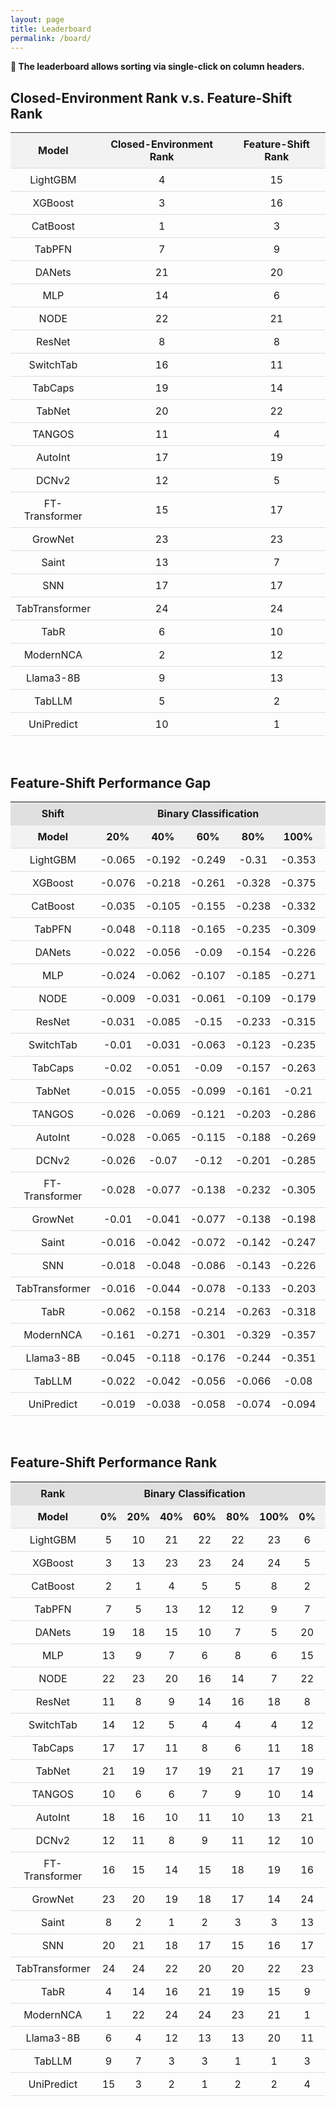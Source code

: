```yaml
---
layout: page
title: Leaderboard
permalink: /board/
---
```


**🌟 The leaderboard allows sorting via single-click on column headers.**
<br>

<html lang="en">
<head>
    <meta charset="UTF-8">
    <meta name="viewport" content="width=device-width, initial-scale=1.0">
    <style>
        table {
            width: 100%;
            border-collapse: collapse;
        }
        th, td {
            padding: 8px;
            text-align: center;
            border-bottom: 1px solid #ddd;
        }
        th {
            cursor: pointer;
            background-color: #f2f2f2;
        }
        th:hover {
            background-color: #ddd;
        }
        /* 新增合并单元格的样式 */
        .group-header {
            text-align: center;
            background-color: #e0e0e0;
        }
    </style>
</head>
<body>

<h2>Closed-Environment Rank v.s. Feature-Shift Rank</h2>

<table id="sortableTable2">
    <thead>
        <tr>
            <th onclick="sortTable2(0)">Model</th>
            <th onclick="sortTable2(1)">Closed-Environment Rank</th>
            <th onclick="sortTable2(2)">Feature-Shift Rank</th>
        </tr>
    </thead>
    <tbody>
        <tr><td>LightGBM</td><td>4</td><td>15</td></tr>
<tr><td>XGBoost</td><td>3</td><td>16</td></tr>
<tr><td>CatBoost</td><td>1</td><td>3</td></tr>
<tr><td>TabPFN</td><td>7</td><td>9</td></tr>
<tr><td>DANets</td><td>21</td><td>20</td></tr>
<tr><td>MLP</td><td>14</td><td>6</td></tr>
<tr><td>NODE</td><td>22</td><td>21</td></tr>
<tr><td>ResNet</td><td>8</td><td>8</td></tr>
<tr><td>SwitchTab</td><td>16</td><td>11</td></tr>
<tr><td>TabCaps</td><td>19</td><td>14</td></tr>
<tr><td>TabNet</td><td>20</td><td>22</td></tr>
<tr><td>TANGOS</td><td>11</td><td>4</td></tr>
<tr><td>AutoInt</td><td>17</td><td>19</td></tr>
<tr><td>DCNv2</td><td>12</td><td>5</td></tr>
<tr><td>FT-Transformer</td><td>15</td><td>17</td></tr>
<tr><td>GrowNet</td><td>23</td><td>23</td></tr>
<tr><td>Saint</td><td>13</td><td>7</td></tr>
<tr><td>SNN</td><td>17</td><td>17</td></tr>
<tr><td>TabTransformer</td><td>24</td><td>24</td></tr>
<tr><td>TabR</td><td>6</td><td>10</td></tr>
<tr><td>ModernNCA</td><td>2</td><td>12</td></tr>
<tr><td>Llama3-8B</td><td>9</td><td>13</td></tr>
<tr><td>TabLLM</td><td>5</td><td>2</td></tr>
<tr><td>UniPredict</td><td>10</td><td>1</td></tr>
    </tbody>
</table>
<br>

<h2>Feature-Shift Performance Gap</h2>

<table id="sortableTable1">
    <thead>
        <!-- 新增合并行 -->
        <tr>
          <th colspan="1" class="group-header">Shift</th>
            <th colspan="5" class="group-header">Binary Classification</th>
          <th colspan="5" class="group-header">Multi Classification</th>
          <th colspan="5" class="group-header">Regression</th>
        </tr>
        <!-- 原有表头行 -->
        <tr>
            <th onclick="sortTable1(0)">Model</th>
            <th onclick="sortTable1(1)">20%</th>
            <th onclick="sortTable1(2)">40%</th>
          <th onclick="sortTable1(3)">60%</th>
            <th onclick="sortTable1(4)">80%</th>
            <th onclick="sortTable1(5)">100%</th>
                      <th onclick="sortTable1(6)">20%</th>
            <th onclick="sortTable1(7)">40%</th>
          <th onclick="sortTable1(8)">60%</th>
            <th onclick="sortTable1(9)">80%</th>
            <th onclick="sortTable1(10)">100%</th>
                      <th onclick="sortTable1(11)">20%</th>
            <th onclick="sortTable1(12)">40%</th>
          <th onclick="sortTable1(13)">60%</th>
            <th onclick="sortTable1(14)">80%</th>
            <th onclick="sortTable1(15)">100%</th>
        </tr>
    </thead>
    <tbody>
        <tr><td>LightGBM</td><td>-0.065</td><td>-0.192</td><td>-0.249</td><td>-0.31</td><td>-0.353</td><td>-0.047</td><td>-0.144</td><td>-0.274</td><td>-0.398</td><td>-0.552</td><td>0.237</td><td>0.599</td><td>0.793</td><td>1.159</td><td>1.405</td></tr>
<tr><td>XGBoost</td><td>-0.076</td><td>-0.218</td><td>-0.261</td><td>-0.328</td><td>-0.375</td><td>-0.043</td><td>-0.125</td><td>-0.228</td><td>-0.342</td><td>-0.496</td><td>0.233</td><td>0.592</td><td>0.84</td><td>1.197</td><td>1.49</td></tr>
<tr><td>CatBoost</td><td>-0.035</td><td>-0.105</td><td>-0.155</td><td>-0.238</td><td>-0.332</td><td>-0.043</td><td>-0.123</td><td>-0.232</td><td>-0.374</td><td>-0.516</td><td>0.25</td><td>0.642</td><td>0.916</td><td>1.345</td><td>1.669</td></tr>
<tr><td>TabPFN</td><td>-0.048</td><td>-0.118</td><td>-0.165</td><td>-0.235</td><td>-0.309</td><td>-0.02</td><td>-0.069</td><td>-0.132</td><td>-0.228</td><td>-0.388</td><td>\\</td><td>\\</td><td>\\</td><td>\\</td><td>\\</td></tr>
<tr><td>DANets</td><td>-0.022</td><td>-0.056</td><td>-0.09</td><td>-0.154</td><td>-0.226</td><td>-0.015</td><td>-0.052</td><td>-0.097</td><td>-0.178</td><td>-0.287</td><td>0.001</td><td>0.003</td><td>0.004</td><td>0.007</td><td>0.011</td></tr>
<tr><td>MLP</td><td>-0.024</td><td>-0.062</td><td>-0.107</td><td>-0.185</td><td>-0.271</td><td>-0.023</td><td>-0.065</td><td>-0.123</td><td>-0.203</td><td>-0.36</td><td>0.028</td><td>0.076</td><td>0.128</td><td>0.184</td><td>0.25</td></tr>
<tr><td>NODE</td><td>-0.009</td><td>-0.031</td><td>-0.061</td><td>-0.109</td><td>-0.179</td><td>-0.002</td><td>-0.023</td><td>-0.045</td><td>-0.084</td><td>-0.143</td><td>0.001</td><td>0.003</td><td>0.005</td><td>0.007</td><td>0.009</td></tr>
<tr><td>ResNet</td><td>-0.031</td><td>-0.085</td><td>-0.15</td><td>-0.233</td><td>-0.315</td><td>-0.034</td><td>-0.09</td><td>-0.171</td><td>-0.279</td><td>-0.488</td><td>0.054</td><td>0.133</td><td>0.208</td><td>0.293</td><td>0.38</td></tr>
<tr><td>SwitchTab</td><td>-0.01</td><td>-0.031</td><td>-0.063</td><td>-0.123</td><td>-0.235</td><td>-0.019</td><td>-0.049</td><td>-0.096</td><td>-0.164</td><td>-0.347</td><td>0.001</td><td>0.003</td><td>0.005</td><td>0.006</td><td>0.013</td></tr>
<tr><td>TabCaps</td><td>-0.02</td><td>-0.051</td><td>-0.09</td><td>-0.157</td><td>-0.263</td><td>-0.012</td><td>-0.044</td><td>-0.084</td><td>-0.13</td><td>-0.232</td><td>\\</td><td>\\</td><td>\\</td><td>\\</td><td>\\</td></tr>
<tr><td>TabNet</td><td>-0.015</td><td>-0.055</td><td>-0.099</td><td>-0.161</td><td>-0.21</td><td>-0.025</td><td>-0.07</td><td>-0.108</td><td>-0.165</td><td>-0.27</td><td>0.004</td><td>0.018</td><td>0.14</td><td>0.027</td><td>0.029</td></tr>
<tr><td>TANGOS</td><td>-0.026</td><td>-0.069</td><td>-0.121</td><td>-0.203</td><td>-0.286</td><td>-0.03</td><td>-0.082</td><td>-0.15</td><td>-0.236</td><td>-0.423</td><td>0.001</td><td>0.003</td><td>0.005</td><td>0.006</td><td>0.013</td></tr>
      <tr><td>AutoInt</td><td>-0.028</td><td>-0.065</td><td>-0.115</td><td>-0.188</td><td>-0.269</td><td>-0.015</td><td>-0.071</td><td>-0.145</td><td>-0.262</td><td>-0.383</td><td>0.012</td><td>0.034</td><td>0.063</td><td>0.095</td><td>0.163</td></tr>
<tr><td>DCNv2</td><td>-0.026</td><td>-0.07</td><td>-0.12</td><td>-0.201</td><td>-0.285</td><td>-0.025</td><td>-0.067</td><td>-0.135</td><td>-0.216</td><td>-0.362</td><td>0.039</td><td>0.102</td><td>0.18</td><td>0.244</td><td>0.317</td></tr>
<tr><td>FT-Transformer</td><td>-0.028</td><td>-0.077</td><td>-0.138</td><td>-0.232</td><td>-0.305</td><td>-0.017</td><td>-0.067</td><td>-0.145</td><td>-0.272</td><td>-0.464</td><td>0.007</td><td>0.025</td><td>0.049</td><td>0.078</td><td>0.112</td></tr>
<tr><td>GrowNet</td><td>-0.01</td><td>-0.041</td><td>-0.077</td><td>-0.138</td><td>-0.198</td><td>-0.008</td><td>-0.026</td><td>-0.045</td><td>-0.077</td><td>-0.105</td><td>0.003</td><td>0.005</td><td>0.009</td><td>0.016</td><td>0.018</td></tr>
<tr><td>Saint</td><td>-0.016</td><td>-0.042</td><td>-0.072</td><td>-0.142</td><td>-0.247</td><td>-0.031</td><td>-0.095</td><td>-0.192</td><td>-0.32</td><td>-0.44</td><td>0.017</td><td>0.051</td><td>0.087</td><td>0.131</td><td>0.167</td></tr>
<tr><td>SNN</td><td>-0.018</td><td>-0.048</td><td>-0.086</td><td>-0.143</td><td>-0.226</td><td>-0.017</td><td>-0.055</td><td>-0.102</td><td>-0.164</td><td>-0.275</td><td>0.013</td><td>0.038</td><td>0.05</td><td>0.066</td><td>0.059</td></tr>
<tr><td>TabTransformer</td><td>-0.016</td><td>-0.044</td><td>-0.078</td><td>-0.133</td><td>-0.203</td><td>-0.009</td><td>-0.032</td><td>-0.056</td><td>-0.086</td><td>-0.15</td><td>0.001</td><td>0.002</td><td>0.002</td><td>0.003</td><td>0.006</td></tr>
<tr><td>TabR</td><td>-0.062</td><td>-0.158</td><td>-0.214</td><td>-0.263</td><td>-0.318</td><td>-0.046</td><td>-0.126</td><td>-0.221</td><td>-0.355</td><td>-0.525</td><td>0.022</td><td>0.064</td><td>0.119</td><td>0.244</td><td>0.392</td></tr>
<tr><td>ModernNCA</td><td>-0.161</td><td>-0.271</td><td>-0.301</td><td>-0.329</td><td>-0.357</td><td>-0.087</td><td>-0.206</td><td>-0.344</td><td>-0.462</td><td>-0.62</td><td>0.163</td><td>0.369</td><td>0.559</td><td>0.795</td><td>1</td></tr>
<tr><td>Llama3-8B</td><td>-0.045</td><td>-0.118</td><td>-0.176</td><td>-0.244</td><td>-0.351</td><td>0.056</td><td>-0.101</td><td>-0.217</td><td>-0.291</td><td>-0.429</td><td>-0.233</td><td>0.444</td><td>0.595</td><td>0.359</td><td>0.669</td></tr>
<tr><td>TabLLM</td><td>-0.022</td><td>-0.042</td><td>-0.056</td><td>-0.066</td><td>-0.08</td><td>-0.007</td><td>-0.017</td><td>-0.103</td><td>-0.314</td><td>-0.245</td><td>\\</td><td>\\</td><td>\\</td><td>\\</td><td>\\</td></tr>
<tr><td>UniPredict</td><td>-0.019</td><td>-0.038</td><td>-0.058</td><td>-0.074</td><td>-0.094</td><td>-0.135</td><td>-0.137</td><td>-0.123</td><td>-0.139</td><td>-0.176</td><td>\\</td><td>\\</td><td>\\</td><td>\\</td><td>\\</td></tr>
    </tbody>
</table>
<br>

<h2>Feature-Shift Performance Rank</h2>

<table id="sortableTable" style="text-align: center;">
    <thead>
        <!-- 新增合并行 -->
        <tr>
          <th colspan="1" class="group-header">Rank</th>
            <th colspan="6" class="group-header">Binary Classification</th>
          <th colspan="6" class="group-header">Multi Classification</th>
          <th colspan="6" class="group-header">Regression</th>
        </tr>
        <!-- 原有表头行 -->
        <tr>
            <th onclick="sortTable(0)">Model</th>
          <th onclick="sortTable(1)">0%</th>
            <th onclick="sortTable(2)">20%</th>
            <th onclick="sortTable(3)">40%</th>
          <th onclick="sortTable(4)">60%</th>
            <th onclick="sortTable(5)">80%</th>
            <th onclick="sortTable(6)">100%</th>
          <th onclick="sortTable(7)">0%</th>
                      <th onclick="sortTable(8)">20%</th>
            <th onclick="sortTable(9)">40%</th>
          <th onclick="sortTable(10)">60%</th>
            <th onclick="sortTable(11)">80%</th>
            <th onclick="sortTable(12)">100%</th>
          <th onclick="sortTable(13)">0%</th>
                      <th onclick="sortTable(14)">20%</th>
            <th onclick="sortTable(15)">40%</th>
          <th onclick="sortTable(16)">60%</th>
            <th onclick="sortTable(17)">80%</th>
            <th onclick="sortTable(18)">100%</th>
        </tr>
    </thead>
    <tbody>
        <tr><td>LightGBM</td><td>5</td><td>10</td><td>21</td><td>22</td><td>22</td><td>23</td><td>6</td><td>10</td><td>15</td><td>20</td><td>24</td><td>24</td><td>2</td><td>3</td><td>3</td><td>3</td><td>8</td><td>15</td></tr>
<tr><td>XGBoost</td><td>3</td><td>13</td><td>23</td><td>23</td><td>24</td><td>24</td><td>5</td><td>8</td><td>13</td><td>15</td><td>19</td><td>18</td><td>3</td><td>4</td><td>4</td><td>6</td><td>20</td><td>19</td></tr>
<tr><td>CatBoost</td><td>2</td><td>1</td><td>4</td><td>5</td><td>5</td><td>8</td><td>2</td><td>4</td><td>3</td><td>6</td><td>17</td><td>17</td><td>1</td><td>1</td><td>1</td><td>1</td><td>2</td><td>6</td></tr>
<tr><td>TabPFN</td><td>7</td><td>5</td><td>13</td><td>12</td><td>12</td><td>9</td><td>7</td><td>16</td><td>14</td><td>10</td><td>9</td><td>11</td><td>\\</td><td>\\</td><td>\\</td><td>\\</td><td>\\</td><td>\\</td></tr>
<tr><td>DANets</td><td>19</td><td>18</td><td>15</td><td>10</td><td>7</td><td>5</td><td>20</td><td>20</td><td>20</td><td>17</td><td>15</td><td>13</td><td>18</td><td>18</td><td>17</td><td>19</td><td>17</td><td>11</td></tr>
<tr><td>MLP</td><td>13</td><td>9</td><td>7</td><td>6</td><td>8</td><td>6</td><td>15</td><td>14</td><td>11</td><td>7</td><td>7</td><td>9</td><td>9</td><td>10</td><td>10</td><td>10</td><td>5</td><td>3</td></tr>
<tr><td>NODE</td><td>22</td><td>23</td><td>20</td><td>16</td><td>14</td><td>7</td><td>22</td><td>23</td><td>23</td><td>22</td><td>12</td><td>5</td><td>17</td><td>16</td><td>16</td><td>17</td><td>14</td><td>10</td></tr>
<tr><td>ResNet</td><td>11</td><td>8</td><td>9</td><td>14</td><td>16</td><td>18</td><td>8</td><td>7</td><td>9</td><td>8</td><td>10</td><td>19</td><td>6</td><td>8</td><td>7</td><td>8</td><td>4</td><td>2</td></tr>
<tr><td>SwitchTab</td><td>14</td><td>12</td><td>5</td><td>4</td><td>4</td><td>4</td><td>12</td><td>13</td><td>5</td><td>3</td><td>2</td><td>6</td><td>20</td><td>19</td><td>20</td><td>20</td><td>19</td><td>14</td></tr>
<tr><td>TabCaps</td><td>17</td><td>17</td><td>11</td><td>8</td><td>6</td><td>11</td><td>18</td><td>19</td><td>17</td><td>14</td><td>6</td><td>3</td><td>\\</td><td>\\</td><td>\\</td><td>\\</td><td>\\</td><td>\\</td></tr>
<tr><td>TabNet</td><td>21</td><td>19</td><td>17</td><td>19</td><td>21</td><td>17</td><td>19</td><td>21</td><td>21</td><td>18</td><td>13</td><td>10</td><td>16</td><td>20</td><td>19</td><td>15</td><td>12</td><td>8</td></tr>
<tr><td>TANGOS</td><td>10</td><td>6</td><td>6</td><td>7</td><td>9</td><td>10</td><td>14</td><td>11</td><td>10</td><td>5</td><td>8</td><td>14</td><td>5</td><td>7</td><td>6</td><td>7</td><td>3</td><td>1</td></tr>
<tr><td>AutoInt</td><td>18</td><td>16</td><td>10</td><td>11</td><td>10</td><td>13</td><td>21</td><td>18</td><td>19</td><td>19</td><td>21</td><td>20</td><td>12</td><td>11</td><td>11</td><td>11</td><td>11</td><td>18</td></tr>
<tr><td>DCNv2</td><td>12</td><td>11</td><td>8</td><td>9</td><td>11</td><td>12</td><td>10</td><td>12</td><td>6</td><td>4</td><td>3</td><td>8</td><td>8</td><td>9</td><td>8</td><td>9</td><td>7</td><td>4</td></tr>
<tr><td>FT-Transformer</td><td>16</td><td>15</td><td>14</td><td>15</td><td>18</td><td>19</td><td>16</td><td>15</td><td>12</td><td>13</td><td>14</td><td>22</td><td>13</td><td>13</td><td>12</td><td>12</td><td>10</td><td>7</td></tr>
<tr><td>GrowNet</td><td>23</td><td>20</td><td>19</td><td>18</td><td>17</td><td>14</td><td>24</td><td>24</td><td>24</td><td>24</td><td>23</td><td>12</td><td>15</td><td>15</td><td>15</td><td>16</td><td>15</td><td>12</td></tr>
<tr><td>Saint</td><td>8</td><td>2</td><td>1</td><td>2</td><td>3</td><td>3</td><td>13</td><td>6</td><td>7</td><td>11</td><td>16</td><td>15</td><td>10</td><td>12</td><td>13</td><td>13</td><td>13</td><td>17</td></tr>
<tr><td>SNN</td><td>20</td><td>21</td><td>18</td><td>17</td><td>15</td><td>16</td><td>17</td><td>17</td><td>16</td><td>9</td><td>5</td><td>4</td><td>14</td><td>14</td><td>14</td><td>14</td><td>16</td><td>9</td></tr>
<tr><td>TabTransformer</td><td>24</td><td>24</td><td>22</td><td>20</td><td>20</td><td>22</td><td>23</td><td>22</td><td>22</td><td>21</td><td>11</td><td>7</td><td>19</td><td>17</td><td>18</td><td>18</td><td>18</td><td>13</td></tr>
<tr><td>TabR</td><td>4</td><td>14</td><td>16</td><td>21</td><td>19</td><td>15</td><td>9</td><td>5</td><td>8</td><td>12</td><td>18</td><td>21</td><td>7</td><td>6</td><td>5</td><td>5</td><td>1</td><td>5</td></tr>
<tr><td>ModernNCA</td><td>1</td><td>22</td><td>24</td><td>24</td><td>23</td><td>21</td><td>1</td><td>1</td><td>4</td><td>16</td><td>22</td><td>23</td><td>4</td><td>5</td><td>2</td><td>2</td><td>6</td><td>16</td></tr>
<tr><td>Llama3-8B</td><td>6</td><td>4</td><td>12</td><td>13</td><td>13</td><td>20</td><td>11</td><td>9</td><td>18</td><td>23</td><td>20</td><td>16</td><td>11</td><td>2</td><td>9</td><td>4</td><td>9</td><td>20</td></tr>
<tr><td>TabLLM</td><td>9</td><td>7</td><td>3</td><td>3</td><td>1</td><td>1</td><td>3</td><td>3</td><td>2</td><td>2</td><td>4</td><td>2</td><td>\\</td><td>\\</td><td>\\</td><td>\\</td><td>\\</td><td>\\</td></tr>
<tr><td>UniPredict</td><td>15</td><td>3</td><td>2</td><td>1</td><td>2</td><td>2</td><td>4</td><td>2</td><td>1</td><td>1</td><td>1</td><td>1</td><td>\\</td><td>\\</td><td>\\</td><td>\\</td><td>\\</td><td>\\</td></tr>
    </tbody>
</table>

<script>
function sortTable2(n) {
    var table, rows, switching, i, x, y, shouldSwitch, dir, switchcount = 0;
    table = document.getElementById("sortableTable2");
    switching = true;
    dir = "asc"; 
    while (switching) {
        switching = false;
        rows = table.rows;
        for (i = 1; i < (rows.length - 1); i++) {
            shouldSwitch = false;
            x = rows[i].getElementsByTagName("TD")[n];
            y = rows[i + 1].getElementsByTagName("TD")[n];
            if (dir == "asc") {
                if (x.innerHTML.toLowerCase() > y.innerHTML.toLowerCase()) {
                    shouldSwitch = true;
                    break;
                }
            } else if (dir == "desc") {
                if (x.innerHTML.toLowerCase() < y.innerHTML.toLowerCase()) {
                    shouldSwitch = true;
                    break;
                }
            }
        }
        if (shouldSwitch) {
            rows[i].parentNode.insertBefore(rows[i + 1], rows[i]);
            switching = true;
            switchcount ++; 
        } else {
            if (switchcount == 0 && dir == "asc") {
                dir = "desc";
                switching = true;
            }
        }
    }
}
    
function sortTable1(n) {
    var table, rows, switching, i, x, y, shouldSwitch, dir, switchcount = 0;
    table = document.getElementById("sortableTable1");
    switching = true;
    dir = "asc"; 
    while (switching) {
        switching = false;
        rows = table.rows;
        for (i = 2; i < (rows.length - 1); i++) {
            shouldSwitch = false;
            x = rows[i].getElementsByTagName("TD")[n];
            y = rows[i + 1].getElementsByTagName("TD")[n];
            if (dir == "asc") {
                if (x.innerHTML.toLowerCase() > y.innerHTML.toLowerCase()) {
                    shouldSwitch = true;
                    break;
                }
            } else if (dir == "desc") {
                if (x.innerHTML.toLowerCase() < y.innerHTML.toLowerCase()) {
                    shouldSwitch = true;
                    break;
                }
            }
        }
        if (shouldSwitch) {
            rows[i].parentNode.insertBefore(rows[i + 1], rows[i]);
            switching = true;
            switchcount ++; 
        } else {
            if (switchcount == 0 && dir == "asc") {
                dir = "desc";
                switching = true;
            }
        }
    }
}
    
function sortTable(n) {
    var table, rows, switching, i, x, y, shouldSwitch, dir, switchcount = 0;
    table = document.getElementById("sortableTable");
    switching = true;
    dir = "asc"; 
    while (switching) {
        switching = false;
        rows = table.rows;
        for (i = 2; i < (rows.length - 1); i++) {
            shouldSwitch = false;
            x = rows[i].getElementsByTagName("TD")[n];
            y = rows[i + 1].getElementsByTagName("TD")[n];
            if (dir == "asc") {
                if (x.innerHTML.toLowerCase() > y.innerHTML.toLowerCase()) {
                    shouldSwitch = true;
                    break;
                }
            } else if (dir == "desc") {
                if (x.innerHTML.toLowerCase() < y.innerHTML.toLowerCase()) {
                    shouldSwitch = true;
                    break;
                }
            }
        }
        if (shouldSwitch) {
            rows[i].parentNode.insertBefore(rows[i + 1], rows[i]);
            switching = true;
            switchcount ++; 
        } else {
            if (switchcount == 0 && dir == "asc") {
                dir = "desc";
                switching = true;
            }
        }
    }
}
</script>

</body>
</html>
